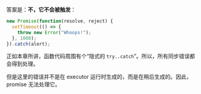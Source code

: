 答案是：**不，它不会被触发**：

```js
new Promise(function(resolve, reject) {
  setTimeout(() => {
    throw new Error("Whoops!");
  }, 1000);
}).catch(alert);
```

正如本章所讲，函数代码周围有个“隐式的 `try..catch`”。所以，所有同步错误都会得到处理。

但是这里的错误并不是在 executor 运行时生成的，而是在稍后生成的。因此，promise 无法处理它。
